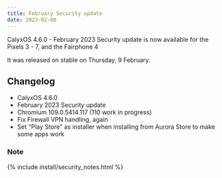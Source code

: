 ```yaml
---
title: February Security update
date: 2023-02-08
---
```


CalyxOS 4.6.0 - February 2023 Security update is now available for the Pixels 3 - 7, and the Fairphone 4

It was released on stable on Thursday, 9 February.

## Changelog
* CalyxOS 4.6.0
* February 2023 Security update
* Chromium 109.0.5414.117 (110 work in progress)
* Fix Firewall VPN handling, again
* Set "Play Store" as installer when installing from Aurora Store to make some apps work

### Note

{% include install/security_notes.html %}
